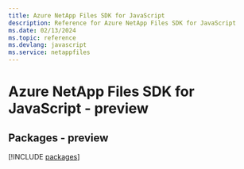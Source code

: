 ```yaml
---
title: Azure NetApp Files SDK for JavaScript
description: Reference for Azure NetApp Files SDK for JavaScript
ms.date: 02/13/2024
ms.topic: reference
ms.devlang: javascript
ms.service: netappfiles
---
```

# Azure NetApp Files SDK for JavaScript - preview
## Packages - preview
[!INCLUDE [packages](netapp-files-index.md)]